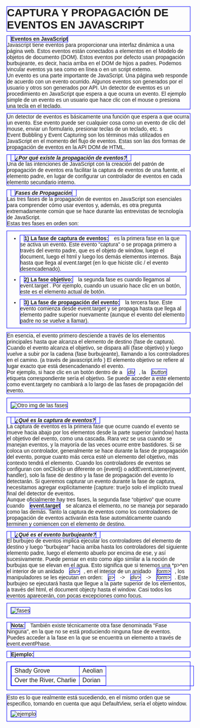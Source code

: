 # CAPTURA Y PROPAGACIÓN DE EVENTOS EN JAVASCRIPT   

**Eventos en JavaScript**   
Javascript tiene eventos para proporcionar una interfaz dinámica a una página web. Estos eventos están conectados a elementos en el Modelo de objetos de documento (DOM). 
Estos eventos por defecto usan propagación burbujeante, es decir, hacia arriba en el DOM de hijos a padres. Podemos vincular eventos ya sea como en línea o en un script externo.    
Un evento es una parte importante de JavaScript. Una página web responde de acuerdo con un evento ocurrido. Algunos eventos son generados por el usuario y otros son generados por API. Un detector de eventos es un procedimiento en JavaScript que espera a que ocurra un evento. El ejemplo simple de un evento es un usuario que hace clic con el mouse o presiona una tecla en el teclado.

Un detector de eventos es básicamente una función que espera a que ocurra un evento. Ese evento puede ser cualquier cosa como un evento de clic del mouse, enviar un formulario, presionar teclas de un teclado, etc.   s   
Event Bubbling y Event Capturing son los términos más utilizados en JavaScript en el momento del flujo de eventos. Estas son las dos formas de propagación de eventos en la API DOM de HTML.     

***¿Por qué existe la propagación de eventos?***    
Una de las intenciones de JavaScript con la creación del patrón de propagación de eventos era facilitar la captura de eventos de una fuente, el elemento padre, en lugar de configurar un controlador de eventos en cada elemento secundario interno.

***Fases de Propagación***    
Las tres fases de la propagación de eventos en JavaScript son esenciales para comprender cómo usar eventos y, además, es otra pregunta extremadamente común que se hace durante las entrevistas de tecnología de JavaScript.   
Estas tres fases en orden son:
- **1) La fase de captura de eventos:** es la primera fase en la que se activa un evento. Este evento "captura" o se propaga primero a través del evento padre, que es el objeto de window, luego el document, luego el html y luego los demás elementos internos. Baja hasta que llega al event.target (en lo que hiciste clic / el evento desencadenado).  
- **2) La fase objetivo:** la segunda fase es cuando llegamos al event.target . Por ejemplo, cuando un usuario hace clic en un botón, este es el elemento actual de botón.    
- **3) La fase de propagación del evento:** la tercera fase. Este evento comienza desde event.target y se propaga hasta que llega al elemento padre superior nuevamente (aunque el evento del elemento padre no se vuelve a llamar).    
 
En esencia, el evento primero desciende a través de los elementos principales hasta que alcanza el elemento de destino (fase de captura). Cuando el evento alcanza el objetivo, se dispara allí (fase objetivo) y luego vuelve a subir por la cadena (fase burbujeante), llamando a los controladores en el camino. (a través de javascript.info )
El elemento objetivo se refiere al lugar exacto que está desencadenando el evento.    
Por ejemplo, si hace clic en un botón dentro de a *div*, la *button* etiqueta correspondiente sería el objetivo. Se puede acceder a este elemento como event.targety no cambiará a lo largo de las fases de propagación del evento.      

![Otro img de las fases](https://www.freecodecamp.org/espanol/news/content/images/2021/10/image-20-1.png)   

***¿Qué es la captura de eventos?***    
La captura de eventos es la primera fase que ocurre cuando el evento se mueve hacia abajo por los elementos desde la parte superior (window) hasta el objetivo del evento, como una cascada. Rara vez se usa cuando se manejan eventos, y la mayoría de las veces ocurre entre bastidores. Si se coloca un controlador, generalmente se hace durante la fase de propagación del evento, porque cuanto más cerca esté un elemento del objetivo, más contexto tendrá el elemento.
Cuando los controladores de eventos se configuran con onClick(o un diferente on {event}) o addEventListener(event, handler), solo la fase de destino y la fase de propagación del evento lo detectarán. Si queremos capturar un evento durante la fase de captura, necesitamos agregar explícitamente {capture: true}o solo el implícito trueal final del detector de eventos.    
Aunque oficialmente hay tres fases, la segunda fase “objetivo” que ocurre cuando **event.target** se alcanza el elemento, no se maneja por separado como las demás. Tanto la captura de eventos como los controladores de propagación de eventos activarán esta fase automáticamente cuando terminen y comiencen con el elemento de destino.   

***¿Qué es el evento burbujeante?***    
El burbujeo de eventos implica ejecutar los controladores del elemento de destino y luego "burbujear" hacia arriba hasta los controladores del siguiente elemento padre, luego el elemento abuelo por encima de ese, y así sucesivamente. Puede pensar en esto como algo similar a la noción de burbujas que se elevan en el agua. Esto significa que si tenemos una *p>*en el interior de un anidado *div>*, en el interior de un anidado *form>*, los manipuladores se les ejecutan en orden: *p>* -> *div>* -> *form>*. Este burbujeo se ejecutará hasta que llegue a la parte superior de los elementos, a través del html, el document objecty hasta el window. Casi todos los eventos aparecerán, con pocas excepciones como focus.    

![fases](https://miro.medium.com/max/724/1*GLU36VFddFRhA8n_4FGjzw.png)    

**Nota:** También existe técnicamente otra fase denominada "Fase Ninguna", en la que no se está produciendo ninguna fase de eventos. Puedes acceder a la fase en la que se encuentra un elemento a través de event.eventPhase.    

**Ejemplo:**

<html lang="en">
  <head>
    <meta charset="utf-8" />
    <link rel="icon" href="%PUBLIC_URL%/favicon.ico" />
  </head>
  <body>
    <div id="root">
      <table>
        <tbody>
          <tr>
            <td>Shady Grove</td>
            <td>Aeolian</td>
          </tr>
          <tr>
            <td>Over the River, Charlie</td>
            <td>Dorian</td>
          </tr>
        </tbody>
      </table>
    </div>
  </body>
</html>    

Esto es lo que realmente está sucediendo, en el mismo orden que se especifico, tomando en  cuenta que aqui DefaultView, sería el objeto window.    
![ejemplo](https://www.freecodecamp.org/news/content/images/2021/09/image-21.png)    

<style>
  body * {
    margin: 10px;
    border: 1px solid blue;
    font-family: Arial;
  }
</style>
